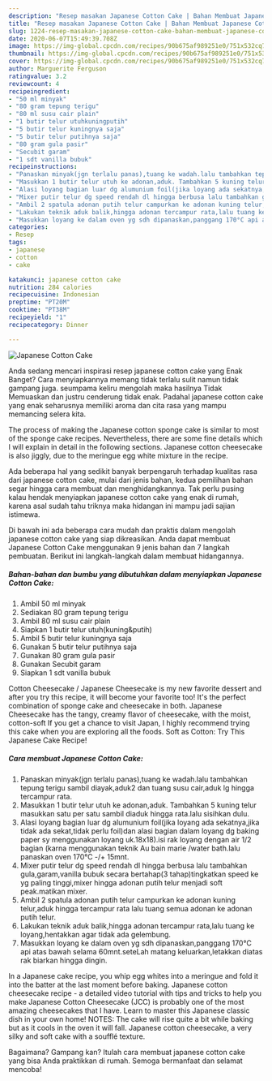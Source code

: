 ```yaml
---
description: "Resep masakan Japanese Cotton Cake | Bahan Membuat Japanese Cotton Cake Yang Enak Dan Lezat"
title: "Resep masakan Japanese Cotton Cake | Bahan Membuat Japanese Cotton Cake Yang Enak Dan Lezat"
slug: 1224-resep-masakan-japanese-cotton-cake-bahan-membuat-japanese-cotton-cake-yang-enak-dan-lezat
date: 2020-06-07T15:49:39.708Z
image: https://img-global.cpcdn.com/recipes/90b675af989251e0/751x532cq70/japanese-cotton-cake-foto-resep-utama.jpg
thumbnail: https://img-global.cpcdn.com/recipes/90b675af989251e0/751x532cq70/japanese-cotton-cake-foto-resep-utama.jpg
cover: https://img-global.cpcdn.com/recipes/90b675af989251e0/751x532cq70/japanese-cotton-cake-foto-resep-utama.jpg
author: Marguerite Ferguson
ratingvalue: 3.2
reviewcount: 4
recipeingredient:
- "50 ml minyak"
- "80 gram tepung terigu"
- "80 ml susu cair plain"
- "1 butir telur utuhkuningputih"
- "5 butir telur kuningnya saja"
- "5 butir telur putihnya saja"
- "80 gram gula pasir"
- "Secubit garam"
- "1 sdt vanilla bubuk"
recipeinstructions:
- "Panaskan minyak(jgn terlalu panas),tuang ke wadah.lalu tambahkan tepung terigu sambil diayak,aduk2 dan tuang susu cair,aduk lg hingga tercampur rata."
- "Masukkan 1 butir telur utuh ke adonan,aduk. Tambahkan 5 kuning telur masukkan satu per satu sambil diaduk hingga rata.lalu sisihkan dulu."
- "Alasi loyang bagian luar dg alumunium foil(jika loyang ada sekatnya,jika tidak ada sekat,tidak perlu foil)dan alasi bagian dalam loyang dg baking paper sy menggunakan loyang uk.18x18).isi rak loyang dengan air 1/2 bagian (karna menggunakan teknik Au bain marie /water bath.lalu panaskan oven 170°C -/+ 15mnt."
- "Mixer putir telur dg speed rendah dl hingga berbusa lalu tambahkan gula,garam,vanilla bubuk secara bertahap(3 tahap)tingkatkan speed ke yg paling tinggi,mixer hingga adonan putih telur menjadi soft peak.matikan mixer."
- "Ambil 2 spatula adonan putih telur campurkan ke adonan kuning telur,aduk hingga tercampur rata lalu tuang semua adonan ke adonan putih telur."
- "Lakukan teknik aduk balik,hingga adonan tercampur rata,lalu tuang ke loyang,hentakkan agar tidak ada gelembung."
- "Masukkan loyang ke dalam oven yg sdh dipanaskan,panggang 170°C api atas bawah selama 60mnt.seteLah matang keluarkan,letakkan diatas rak biarkan hingga dingin."
categories:
- Resep
tags:
- japanese
- cotton
- cake

katakunci: japanese cotton cake 
nutrition: 284 calories
recipecuisine: Indonesian
preptime: "PT20M"
cooktime: "PT38M"
recipeyield: "1"
recipecategory: Dinner

---
```



![Japanese Cotton Cake](https://img-global.cpcdn.com/recipes/90b675af989251e0/751x532cq70/japanese-cotton-cake-foto-resep-utama.jpg)

Anda sedang mencari inspirasi resep japanese cotton cake yang Enak Banget? Cara menyiapkannya memang tidak terlalu sulit namun tidak gampang juga. seumpama keliru mengolah maka hasilnya Tidak Memuaskan dan justru cenderung tidak enak. Padahal japanese cotton cake yang enak seharusnya memiliki aroma dan cita rasa yang mampu memancing selera kita.

The process of making the Japanese cotton sponge cake is similar to most of the sponge cake recipes. Nevertheless, there are some fine details which I will explain in detail in the following sections. Japanese cotton cheesecake is also jiggly, due to the meringue egg white mixture in the recipe.

Ada beberapa hal yang sedikit banyak berpengaruh terhadap kualitas rasa dari japanese cotton cake, mulai dari jenis bahan, kedua pemilihan bahan segar hingga cara membuat dan menghidangkannya. Tak perlu pusing kalau hendak menyiapkan japanese cotton cake yang enak di rumah, karena asal sudah tahu triknya maka hidangan ini mampu jadi sajian istimewa.


Di bawah ini ada beberapa cara mudah dan praktis dalam mengolah japanese cotton cake yang siap dikreasikan. Anda dapat membuat Japanese Cotton Cake menggunakan 9 jenis bahan dan 7 langkah pembuatan. Berikut ini langkah-langkah dalam membuat hidangannya.

<!--inarticleads1-->

##### Bahan-bahan dan bumbu yang dibutuhkan dalam menyiapkan Japanese Cotton Cake:

1. Ambil 50 ml minyak
1. Sediakan 80 gram tepung terigu
1. Ambil 80 ml susu cair plain
1. Siapkan 1 butir telur utuh(kuning&amp;putih)
1. Ambil 5 butir telur kuningnya saja
1. Gunakan 5 butir telur putihnya saja
1. Gunakan 80 gram gula pasir
1. Gunakan Secubit garam
1. Siapkan 1 sdt vanilla bubuk


Cotton Cheesecake / Japanese Cheesecake is my new favorite dessert and after you try this recipe, it will become your favorite too! It&#39;s the perfect combination of sponge cake and cheesecake in both. Japanese Cheesecake has the tangy, creamy flavor of cheesecake, with the moist, cotton-soft If you get a chance to visit Japan, I highly recommend trying this cake when you are exploring all the foods. Soft as Cotton: Try This Japanese Cake Recipe! 

<!--inarticleads2-->

##### Cara membuat Japanese Cotton Cake:

1. Panaskan minyak(jgn terlalu panas),tuang ke wadah.lalu tambahkan tepung terigu sambil diayak,aduk2 dan tuang susu cair,aduk lg hingga tercampur rata.
1. Masukkan 1 butir telur utuh ke adonan,aduk. Tambahkan 5 kuning telur masukkan satu per satu sambil diaduk hingga rata.lalu sisihkan dulu.
1. Alasi loyang bagian luar dg alumunium foil(jika loyang ada sekatnya,jika tidak ada sekat,tidak perlu foil)dan alasi bagian dalam loyang dg baking paper sy menggunakan loyang uk.18x18).isi rak loyang dengan air 1/2 bagian (karna menggunakan teknik Au bain marie /water bath.lalu panaskan oven 170°C -/+ 15mnt.
1. Mixer putir telur dg speed rendah dl hingga berbusa lalu tambahkan gula,garam,vanilla bubuk secara bertahap(3 tahap)tingkatkan speed ke yg paling tinggi,mixer hingga adonan putih telur menjadi soft peak.matikan mixer.
1. Ambil 2 spatula adonan putih telur campurkan ke adonan kuning telur,aduk hingga tercampur rata lalu tuang semua adonan ke adonan putih telur.
1. Lakukan teknik aduk balik,hingga adonan tercampur rata,lalu tuang ke loyang,hentakkan agar tidak ada gelembung.
1. Masukkan loyang ke dalam oven yg sdh dipanaskan,panggang 170°C api atas bawah selama 60mnt.seteLah matang keluarkan,letakkan diatas rak biarkan hingga dingin.


In a Japanese cake recipe, you whip egg whites into a meringue and fold it into the batter at the last moment before baking. Japanese cotton cheesecake recipe - a detailed video tutorial with tips and tricks to help you make Japanese Cotton Cheesecake (JCC) is probably one of the most amazing cheesecakes that I have. Learn to master this Japanese classic dish in your own home! NOTES: The cake will rise quite a bit while baking but as it cools in the oven it will fall. Japanese cotton cheesecake, a very silky and soft cake with a soufflé texture. 

Bagaimana? Gampang kan? Itulah cara membuat japanese cotton cake yang bisa Anda praktikkan di rumah. Semoga bermanfaat dan selamat mencoba!
